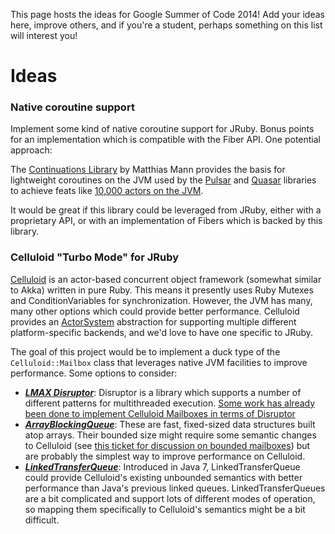 This page hosts the ideas for Google Summer of Code 2014! Add your ideas here, improve others, and if you're a student, perhaps something on this list will interest you!

Ideas
=====

### Native coroutine support

Implement some kind of native coroutine support for JRuby. Bonus points for an implementation which is compatible with the Fiber API. One potential approach:

The [Continuations Library](http://www.matthiasmann.de/content/view/24/26/) by Matthias Mann provides the basis for lightweight coroutines on the JVM used by the [Pulsar](https://github.com/puniverse/pulsar) and [Quasar](https://github.com/puniverse/quasar) libraries to achieve feats like [10,000 actors on the JVM](http://blog.paralleluniverse.co/post/64210769930/spaceships2).

It would be great if this library could be leveraged from JRuby, either with a proprietary API, or with an implementation of Fibers which is backed by this library.

### Celluloid "Turbo Mode" for JRuby

[Celluloid](http://celluloid.io) is an actor-based concurrent object framework (somewhat similar to Akka) written in pure Ruby. This means it presently uses Ruby Mutexes and ConditionVariables for synchronization. However, the JVM has many, many other options which could provide better performance. Celluloid provides an [ActorSystem](https://github.com/celluloid/celluloid/blob/master/lib/celluloid/actor_system.rb) abstraction for supporting multiple different platform-specific backends, and we'd love to have one specific to JRuby.

The goal of this project would be to implement a duck type of the `Celluloid::Mailbox` class that leverages native JVM facilities to improve performance. Some options to consider:

* ***[LMAX Disruptor](http://lmax-exchange.github.io/disruptor/)***: Disruptor is a library which supports a number of different patterns for multithreaded execution. [Some work has already been done to implement Celluloid Mailboxes in terms of Disruptor](https://github.com/celluloid/celluloid/issues/342)
* ***[ArrayBlockingQueue](http://docs.oracle.com/javase/6/docs/api/java/util/concurrent/ArrayBlockingQueue.html)***: These are fast, fixed-sized data structures built atop arrays. Their bounded size might require some semantic changes to Celluloid (see [this ticket for discussion on bounded mailboxes](https://github.com/celluloid/celluloid/pull/153)) but are probably the simplest way to improve performance on Celluloid.
* ***[LinkedTransferQueue](http://docs.oracle.com/javase/7/docs/api/java/util/concurrent/LinkedTransferQueue.html)***: Introduced in Java 7, LinkedTransferQueue could provide Celluloid's existing unbounded semantics with better performance than Java's previous linked queues. LinkedTransferQueues are a bit complicated and support lots of different modes of operation, so mapping them specifically to Celluloid's semantics might be a bit difficult.

